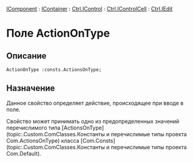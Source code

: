 ﻿---
Link: .Ctrl.IEdit.@ActionOnType
---

[IComponent](topic:Com.Custom.ComClasses.IComponent.Default) :
[IContainer](topic:Com.Custom.ComClasses.IContainer.Default) :
[Ctrl.IControl](topic:Com.Custom.ComClasses.Ctrl.IControl.Default) :
[Ctrl.IControlCell](topic:Com.Custom.ComClasses.Ctrl.IControlCell.Default) :
[Ctrl.IEdit](Default)

# Поле ActionOnType

## Описание

    ActionOnType :consts.ActionsOnType;

## Назначение

Данное свойство определяет действие, происходящее при вводе в поле.

Свойство может принимать одно из предопределенных значений перечислимого типа
[ActionsOnType](topic:.Custom.ComClasses.Константы и перечислимые типы проекта Com.ActionsOnType)
класса [Com.Consts](topic:.Custom.ComClasses.Константы и перечислимые типы проекта Com.Default).